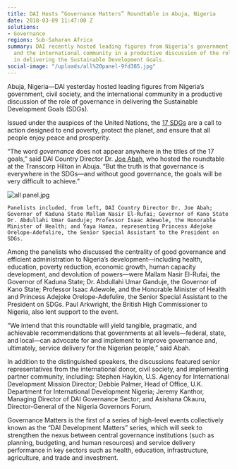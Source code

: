 ```yaml
---
title: DAI Hosts “Governance Matters” Roundtable in Abuja, Nigeria
date: 2018-03-09 11:47:00 Z
solutions:
- Governance
regions: Sub-Saharan Africa
summary: DAI recently hosted leading figures from Nigeria’s government, civil society,
  and the international community in a productive discussion of the role of governance
  in delivering the Sustainable Development Goals.
social-image: "/uploads/all%20panel-9fd385.jpg"
---
```


Abuja, Nigeria—DAI yesterday hosted leading figures from Nigeria’s government, civil society, and the international community in a productive discussion of the role of governance in delivering the Sustainable Development Goals (SDGs).

Issued under the auspices of the United Nations, the [17 SDGs](http://www.un.org/sustainabledevelopment/sustainable-development-goals/) are a call to action designed to end poverty, protect the planet, and ensure that all people enjoy peace and prosperity.

“The word *governance* does not appear anywhere in the titles of the 17 goals,” said DAI Country Director Dr. [Joe Abah](https://www.dai.com/who-we-are/our-team/joe-abah), who hosted the roundtable at the Transcorp Hilton in Abuja. “But the truth is that governance is everywhere in the SDGs—and without good governance, the goals will be very difficult to achieve.”

![all panel.jpg](/uploads/all%20panel.jpg)

`Panelists included, from left, DAI Country Director Dr. Joe Abah; Governor of Kaduna State Mallam Nasir El-Rufai; Governor of Kano State Dr. Abdullahi Umar Ganduje; Professor Isaac Adewole, the Honorable Minister of Health; and Yaya Hamza, representing Princess Adejoke Orelope-Adefulire, the Senior Special Assistant to the President on SDGs.`

Among the panelists who discussed the centrality of good governance and efficient administration to Nigeria’s development—including health, education, poverty reduction, economic growth, human capacity development, and devolution of powers—were Mallam Nasir El-Rufai, the Governor of Kaduna State; Dr. Abdullahi Umar Ganduje, the Governor of Kano State; Professor Isaac Adewole, and the Honorable Minister of Health and Princess Adejoke Orelope-Adefulire, the Senior Special Assistant to the President on SDGs. Paul Arkwright, the British High Commissioner to Nigeria, also lent support to the event.

“We intend that this roundtable will yield tangible, pragmatic, and achievable recommendations that governments at all levels—federal, state, and local—can advocate for and implement to improve governance and, ultimately, service delivery for the Nigerian people,” said Abah.

In addition to the distinguished speakers, the discussions featured senior representatives from the international donor, civil society, and implementing partner community, including: Stephen Haykin, U.S. Agency for International Development Mission Director; Debbie Palmer, Head of Office, U.K. Department for International Development Nigeria; Jeremy Kanthor, Managing Director of DAI Governance Sector; and Asishana Okauru, Director-General of the Nigeria Governors Forum.

Governance Matters is the first of a series of high-level events collectively known as the “DAI Development Matters” series, which will seek to strengthen the nexus between central governance institutions (such as planning, budgeting, and human resources) and service delivery performance in key sectors such as health, education, infrastructure, agriculture, and trade and investment.
